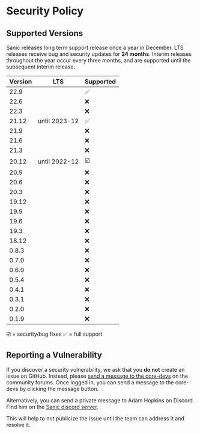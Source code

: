 # Security Policy

## Supported Versions

Sanic releases long term support release once a year in December. LTS releases receive bug and security updates for **24 months**. Interim releases throughout the year occur every three months, and are supported until the subsequent interim release.


| Version | LTS           | Supported               |
| ------- | ------------- | ----------------------- |
| 22.9    |               | :white_check_mark:      |
| 22.6    |               | :x:                     |
| 22.3    |               | :x:                     |
| 21.12   | until 2023-12 | :white_check_mark:      |
| 21.9    |               | :x:                     |
| 21.6    |               | :x:                     |
| 21.3    |               | :x:                     |
| 20.12   | until 2022-12 | :ballot_box_with_check: |
| 20.9    |               | :x:                     |
| 20.6    |               | :x:                     |
| 20.3    |               | :x:                     |
| 19.12   |               | :x:                     |
| 19.9    |               | :x:                     |
| 19.6    |               | :x:                     |
| 19.3    |               | :x:                     |
| 18.12   |               | :x:                     |
| 0.8.3   |               | :x:                     |
| 0.7.0   |               | :x:                     |
| 0.6.0   |               | :x:                     |
| 0.5.4   |               | :x:                     |
| 0.4.1   |               | :x:                     |
| 0.3.1   |               | :x:                     |
| 0.2.0   |               | :x:                     |
| 0.1.9   |               | :x:                     |

:ballot_box_with_check: = security/bug fixes 
:white_check_mark: = full support

## Reporting a Vulnerability

If you discover a security vulnerability, we ask that you **do not** create an issue on GitHub. Instead, please [send a message to the core-devs](https://community.sanicframework.org/g/core-devs) on the community forums. Once logged in, you can send a message to the core-devs by clicking the message button.

Alternatively, you can send a private message to Adam Hopkins on Discord. Find him on the [Sanic discord server](https://discord.gg/FARQzAEMAA).

This will help to not publicize the issue until the team can address it and resolve it.
